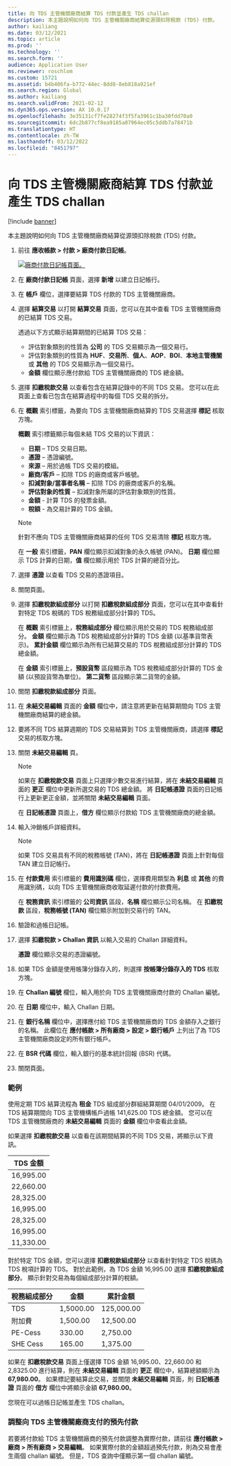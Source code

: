 ```yaml
---
title: 向 TDS 主管機關廠商結算 TDS 付款並產生 TDS challan
description: 本主題說明如何向 TDS 主管機關廠商結算從源頭扣除稅款 (TDS) 付款。
author: kailiang
ms.date: 03/12/2021
ms.topic: article
ms.prod: ''
ms.technology: ''
ms.search.form: ''
audience: Application User
ms.reviewer: roschlom
ms.custom: 15721
ms.assetid: b4b406fa-b772-44ec-8dd8-8eb818a921ef
ms.search.region: Global
ms.author: kailiang
ms.search.validFrom: 2021-02-12
ms.dyn365.ops.version: AX 10.0.17
ms.openlocfilehash: 3e35131cf7fe28274f3f5fa3961c1ba30fdd70a0
ms.sourcegitcommit: 6dc2b877cf8ea9185a07964ec05c5ddb7a78471b
ms.translationtype: HT
ms.contentlocale: zh-TW
ms.lasthandoff: 03/12/2022
ms.locfileid: "8451797"
---
```

# <a name="settle-tds-payments-to-tds-authority-vendors-and-generate-tds-challan"></a>向 TDS 主管機關廠商結算 TDS 付款並產生 TDS challan

[!include [banner](../includes/banner.md)]

本主題說明如何向 TDS 主管機關廠商結算從源頭扣除稅款 (TDS) 付款。

1. 前往 **應收帳款 \> 付款 \> 廠商付款日記帳**。

    [![廠商付款日記帳頁面。](./media/apac-ind-TDS-51.png)](./media/apac-ind-TDS-51.png)

2. 在 **廠商付款日記帳** 頁面，選擇 **新增** 以建立日記帳行。
3. 在 **帳戶** 欄位，選擇要結算 TDS 付款的 TDS 主管機關廠商。
4. 選擇 **結算交易** 以打開 **結算交易** 頁面，您可以在其中查看 TDS 主管機關廠商的已結算 TDS 交易。

    透過以下方式顯示結算期間的已結算 TDS 交易：

    - 評估對象類別的性質為 **公司** 的 TDS 交易顯示為一個交易行。
    - 評估對象類別的性質為 **HUF**、**交易所**、**個人**、**AOP**、**BOI**、**本地主管機關** 或 **其他** 的 TDS 交易顯示為一個交易行。
    - **金額** 欄位顯示應付款給 TDS 主管機關廠商的 TDS 總金額。

5. 選擇 **扣繳稅款交易** 以查看包含在結算記錄中的不同 TDS 交易。 您可以在此頁面上查看已包含在結算過程中的每個 TDS 交易的拆分。
6. 在 **概觀** 索引標籤，為要向 TDS 主管機關廠商結算的 TDS 交易選擇 **標記** 核取方塊。

    **概觀** 索引標籤顯示每個未結 TDS 交易的以下資訊：

    - **日期** – TDS 交易日期。
    - **憑證** – 憑證編號。
    - **來源** – 用於過帳 TDS 交易的模組。
    - **廠商/客戶** – 扣除 TDS 的廠商或客戶帳號。
    - **扣減對象/當事者名稱** – 扣除 TDS 的廠商或客戶的名稱。
    - **評估對象的性質** – 扣減對象所屬的評估對象類別的性質。
    - **金額** - 計算 TDS 的發票金額。
    - **稅額** - 為交易計算的 TDS 金額。

    > [!NOTE]
    > 針對不應向 TDS 主管機關廠商結算的任何 TDS 交易清除 **標記** 核取方塊。

    在 **一般** 索引標籤，**PAN** 欄位顯示扣減對象的永久帳號 (PAN)。 **日期** 欄位顯示 TDS 計算的日期，**值** 欄位顯示用於 TDS 計算的總百分比。

7. 選擇 **憑證** 以查看 TDS 交易的憑證項目。
8. 關閉頁面。
10. 選擇 **扣繳稅款組成部分** 以打開 **扣繳稅款組成部分** 頁面，您可以在其中查看針對特定 TDS 稅碼的 TDS 稅務組成部分計算的 TDS。

    在 **概觀** 索引標籤上，**稅務組成部分** 欄位顯示用於交易的 TDS 稅務組成部分。 **金額** 欄位顯示為 TDS 稅務組成部分計算的 TDS 金額 (以基準貨幣表示)。 **累計金額** 欄位顯示為所有已結算交易的 TDS 稅務組成部分計算的 TDS 總金額。

    在 **金額** 索引標籤上，**預設貨幣** 區段顯示為 TDS 稅務組成部分計算的 TDS 金額 (以預設貨幣為單位)。 **第二貨幣** 區段顯示第二貨幣的金額。

11. 關閉 **扣繳稅款組成部分** 頁面。
12. 在 **未結交易編輯** 頁面的 **金額** 欄位中，請注意將更新在結算期間向 TDS 主管機關廠商結算的總金額。
13. 要將不同 TDS 結算週期的 TDS 交易結算到 TDS 主管機關廠商，請選擇 **標記** 交易的核取方塊。
14. 關閉 **未結交易編輯** 頁。

    > [!NOTE]
    > 如果在 **扣繳稅款交易** 頁面上只選擇少數交易進行結算，將在 **未結交易編輯** 頁面的 **更正** 欄位中更新所選交易的 TDS 總金額。 將 **日記帳憑證** 頁面的日記帳行上更新更正金額，並將關閉 **未結交易編輯** 頁面。

    在 **日記帳憑證** 頁面上，**借方** 欄位顯示付款給 TDS 主管機關廠商的總金額。

15. 輸入沖銷帳戶詳細資料。

    > [!NOTE]
    > 如果 TDS 交易具有不同的稅務帳號 (TAN)，將在 **日記帳憑證** 頁面上針對每個 TAN 建立日記帳行。

16. 在 **付款費用** 索引標籤的 **費用識別碼** 欄位，選擇費用類型為 **利息** 或 **其他** 的費用識別碼，以向 TDS 主管機關廠商收取延遲付款的付款費用。

    在 **稅務資訊** 索引標籤的 **公司資訊** 區段，**名稱** 欄位顯示公司名稱。 在 **扣繳稅款** 區段，**稅務帳號 (TAN)** 欄位顯示附加到交易行的 TAN。

17. 驗證和過帳日記帳。
18. 選擇 **扣繳稅款 \> Challan 資訊** 以輸入交易的 Challan 詳細資料。

    **憑證** 欄位顯示交易的憑證編號。
    
19. 如果 TDS 金額是使用帳簿分錄存入的，則選擇 **按帳簿分錄存入的 TDS** 核取方塊。
20. 在 **Challan 編號** 欄位，輸入用於向 TDS 主管機關廠商付款的 Challan 編號。
21. 在 **日期** 欄位中，輸入 Challan 日期。
22. 在 **銀行名稱** 欄位中，選擇應付給 TDS 主管機關廠商的 TDS 金額存入之銀行的名稱。 此欄位在 **應付帳款 \> 所有廠商 \> 設定 \> 銀行帳戶** 上列出了為 TDS 主管機關廠商設定的所有銀行帳戶。
23. 在 **BSR 代碼** 欄位，輸入銀行的基本統計回報 (BSR) 代碼。
24. 關閉頁面。

### <a name="example"></a>範例

使用定期 TDS 結算流程為 **租金** TDS 組成部分群組結算期間 04/01/2009。 在 TDS 結算期間向 TDS 主管機構帳戶過帳 141,625.00 TDS 總金額。 您可以在 TDS 主管機關廠商的 **未結交易編輯** 頁面的 **金額** 欄位中查看此金額。

如果選擇 **扣繳稅款交易** 以查看在該期間結算的不同 TDS 交易，將顯示以下資訊。

| TDS 金額 |
|------------|
| 16,995.00  |
| 22,660.00  |
| 28,325.00  |
| 16,995.00  |
| 28,325.00  |
| 16,995.00  |
| 11,330.00  |

對於特定 TDS 金額，您可以選擇 **扣繳稅款組成部分** 以查看針對特定 TDS 稅碼為 TDS 稅項計算的 TDS。 對於此範例，為 TDS 金額 16,995.00 選擇 **扣繳稅款組成部分**。 顯示針對交易為每個組成部分計算的稅額。

| 稅務組成部分 | 金額    | 累計金額 |
|---------------|-----------|--------------------|
| TDS           | 1,5000.00 | 125,000.00         |
| 附加費     | 1,500.00  | 12,500.00          |
| PE-Cess       | 330.00    | 2,750.00           |
| SHE Cess      | 165.00    | 1,375.00           |

如果在 **扣繳稅款交易** 頁面上僅選擇 TDS 金額 16,995.00、22,660.00 和 2,8325.00 進行結算，則在 **未結交易編輯** 頁面的 **更正** 欄位中，結算總額顯示為 **67,980.00**。 如果標記要結算此交易，並關閉 **未結交易編輯** 頁面，則 **日記帳憑證** 頁面的 **借方** 欄位中將顯示金額 **67,980.00**。

您現在可以過帳日記帳並產生 TDS challan。

### <a name="adjustment-of-advance-payments-that-are-made-to-tds-authority-vendors"></a>調整向 TDS 主管機關廠商支付的預先付款

若要將付款給 TDS 主管機關廠商的預先付款調整為實際付款，請前往 **應付帳款 \> 廠商 \> 所有廠商 \> 交易編輯**。 如果實際付款的金額超過預先付款，則為交易會產生兩個 challan 編號。 但是，TDS 查詢中僅顯示第一個 challan 編號。
